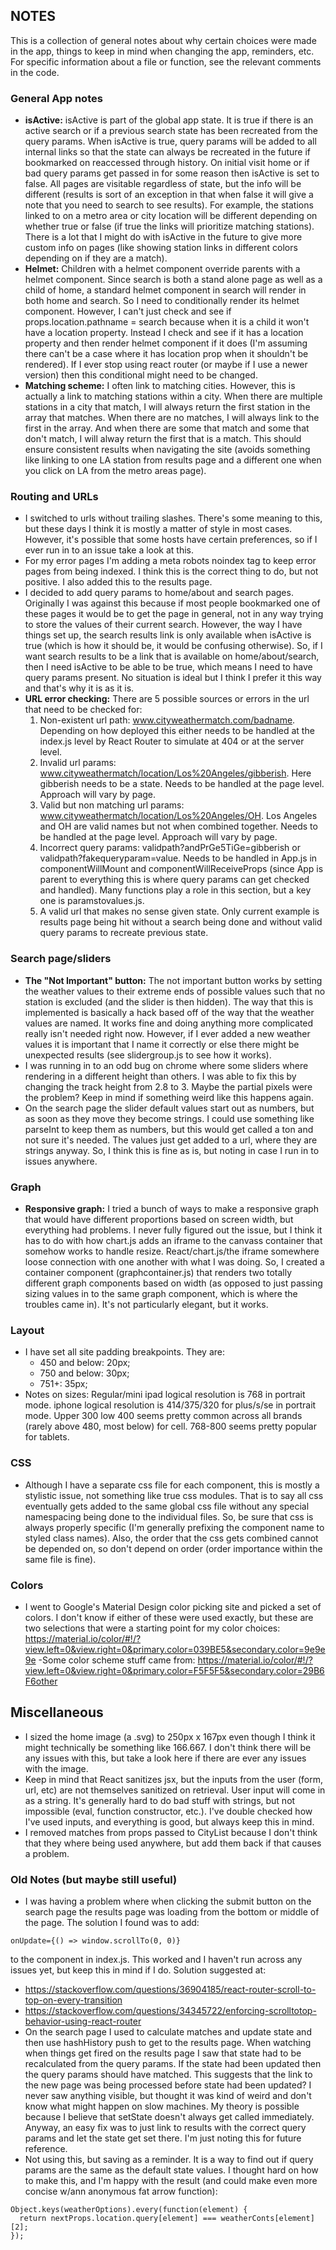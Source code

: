 ## NOTES

This is a collection of general notes about why certain choices were made in the app, things to keep in mind when changing the app, reminders, etc. For specific information about a file or function, see the relevant comments in the code.


### General App notes

- **isActive:** isActive is part of the global app state. It is true if there is an active search or if a previous search state has been recreated from the query params. When isActive is true, query params will be added to all internal links so that the state can always be recreated in the future if bookmarked on reaccessed through history. On initial visit home or if bad query params get passed in for some reason then isActive is set to false. All pages are visitable regardless of state, but the info will be different (results is sort of an exception in that when false it will give a note that you need to search to see results). For example, the stations linked to on a metro area or city location will be different depending on whether true or false (if true the links will prioritize matching stations). There is a lot that I might do with isActive in the future to give more custom info on pages (like showing station links in different colors depending on if they are a match).
- **Helmet:** Children with a helmet component override parents with a helmet component. Since search is both a stand alone page as well as a child of home, a standard helmet component in search will render in both home and search. So I need to conditionally render its helmet component. However, I can't just check and see if props.location.pathname = search because when it is a child it won't have a location property. Instead I check and see if it has a location property and then render helmet component if it does (I'm assuming there can't be a case where it has location prop when it shouldn't be rendered). If I ever stop using react router (or maybe if I use a newer version) then this conditional might need to be changed.
- **Matching scheme:** I often link to matching cities. However, this is actually a link to matching stations within a city. When there are multiple stations in a city that match, I will always return the first station in the array that matches. When there are no matches, I will always link to the first in the array. And when there are some that match and some that don't match, I will alway return the first that is a match. This should ensure consistent results when navigating the site (avoids something like linking to one LA station from results page and a different one when you click on LA from the metro areas page).


### Routing and URLs

- I switched to urls without trailing slashes. There's some meaning to this, but these days I think it is mostly a matter of style in most cases. However, it's possible that some hosts have certain preferences, so if I ever run in to an issue take a look at this.
- For my error pages I'm adding a meta robots noindex tag to keep error pages from being indexed. I think this is the correct thing to do, but not positive. I also added this to the results page.
- I decided to add query params to home/about and search pages. Originally I was against this because if most people bookmarked one of these pages it would be to get the page in general, not in any way trying to store the values of their current search. However, the way I have things set up, the search results link is only available when isActive is true (which is how it should be, it would be confusing otherwise). So, if I want search results to be a link that is available on home/about/search, then I need isActive to be able to be true, which means I need to have query params present. No situation is ideal but I think I prefer it this way and that's why it is as it is.
- **URL error checking:** There are 5 possible sources or errors in the url that need to be checked for:
  1. Non-existent url path: www.cityweathermatch.com/badname. Depending on how deployed this either needs to be handled at the index.js level by React Router to simulate at 404 or at the server level.
  2. Invalid url params: www.cityweathermatch/location/Los%20Angeles/gibberish. Here gibberish needs to be a state. Needs to be handled at the page level. Approach will vary by page.
  3. Valid but non matching url params: www.cityweathermatch/location/Los%20Angeles/OH. Los Angeles and OH are valid names but not when combined together. Needs to be handled at the page level. Approach will vary by page.
  4. Incorrect query params: validpath?andPrGe5TiGe=gibberish or validpath?fakequeryparam=value. Needs to be handled in App.js in componentWillMount and componentWillReceiveProps (since App is parent to everything this is where query params can get checked and handled). Many functions play a role in this section, but a key one is paramstovalues.js.
  5. A valid url that makes no sense given state. Only current example is results page being hit without a search being done and without valid query params to recreate previous state.


### Search page/sliders

- **The "Not Important" button:** The not important button works by setting the weather values to their extreme ends of possible values such that no station is excluded (and the slider is then hidden). The way that this is implemented is basically a hack based off of the way that the weather values are named. It works fine and doing anything more complicated really isn't needed right now. However, if I ever added a new weather values it is important that I name it correctly or else there might be unexpected results (see slidergroup.js to see how it works).
- I was running in to an odd bug on chrome where some sliders where rendering in a different height than others. I was able to fix this by changing the track height from 2.8 to 3. Maybe the partial pixels were the problem? Keep in mind if something weird like this happens again.
- On the search page the slider default values start out as numbers, but as soon as they move they become strings. I could use something like parseInt to keep them as numbers, but this would get called a ton and not sure it's needed. The values just get added to a url, where they are strings anyway. So, I think this is fine as is, but noting in case I run in to issues anywhere.


### Graph

- **Responsive graph:** I tried a bunch of ways to make a responsive graph that would have different proportions based on screen width, but everything had problems. I never fully figured out the issue, but I think it has to do with how chart.js adds an iframe to the canvass container that somehow works to handle resize. React/chart.js/the iframe somewhere loose connection with one another with what I was doing. So, I created a container component (graphcontainer.js) that renders two totally different graph components based on width (as opposed to just passing sizing values in to the same graph component, which is where the troubles came in). It's not particularly elegant, but it works.


### Layout

- I have set all site padding breakpoints. They are:
  - 450 and below: 20px;
  - 750 and below: 30px;
  - 751+: 35px;
- Notes on sizes: Regular/mini ipad logical resolution is 768 in portrait mode. iphone logical resolution is 414/375/320 for plus/s/se in portrait mode. Upper 300 low 400 seems pretty common across all brands (rarely above 480, most below) for cell. 768-800 seems pretty popular for tablets.


### CSS

- Although I have a separate css file for each component, this is mostly a stylistic issue, not something like true css modules. That is to say all css eventually gets added to the same global css file without any special namespacing being done to the individual files. So, be sure that css is always properly specific (I'm generally prefixing the component name to styled class names). Also, the order that the css gets combined cannot be depended on, so don't depend on order (order importance within the same file is fine).


### Colors

- I went to Google's Material Design color picking site and picked a set of colors. I don't know if either of these were used exactly, but these are two selections that were a starting point for my color choices: https://material.io/color/#!/?view.left=0&view.right=0&primary.color=039BE5&secondary.color=9e9e9e
-Some color scheme stuff came from: https://material.io/color/#!/?view.left=0&view.right=0&primary.color=F5F5F5&secondary.color=29B6F6other


## Miscellaneous

- I sized the home image (a .svg) to 250px x 167px even though I think it might technically be something like 166.667. I don't think there will be any issues with this, but take a look here if there are ever any issues with the image.
- Keep in mind that React sanitizes jsx, but the inputs from the user (form, url, etc) are not themselves sanitized on retrieval. User input will come in as a string. It's generally hard to do bad stuff with strings, but not impossible (eval, function constructor, etc.). I've double checked how I've used inputs, and everything is good, but always keep this in mind.
- I removed matches from props passed to CityList because I don't think that they where being used anywhere, but add them back if that causes a problem.


### Old Notes (but maybe still useful)

- I was having a problem where when clicking the submit button on the search page the results page was loading from the bottom or middle of the page. The solution I found was to add:
```
onUpdate={() => window.scrollTo(0, 0)}
```
to the <Router> component in index.js. This worked and I haven't run across any issues yet, but keep this in mind if I do. Solution suggested at:
  - https://stackoverflow.com/questions/36904185/react-router-scroll-to-top-on-every-transition
  - https://stackoverflow.com/questions/34345722/enforcing-scrolltotop-behavior-using-react-router
- On the search page I used to calculate matches and update state and then use hashHistory push to get to the results page. When watching when things get fired on the results page I saw that state had to be recalculated from the query params. If the state had been updated then the query params should have matched. This suggests that the link to the new page was being processed before state had been updated? I never saw anything visible, but thought it was kind of weird and don't know what might happen on slow machines. My theory is possible because I believe that setState doesn't always get called immediately. Anyway, an easy fix was to just link to results with the correct query params and let the state get set there. I'm just noting this for future reference.
- Not using this, but saving as a reminder. It is a way to find out if query params are the same as the default state values. I thought hard on how to make this, and I'm happy with the result (and could make even more concise w/ann anonymous fat arrow function):
```
Object.keys(weatherOptions).every(function(element) {
  return nextProps.location.query[element] === weatherConts[element][2];
});
```
